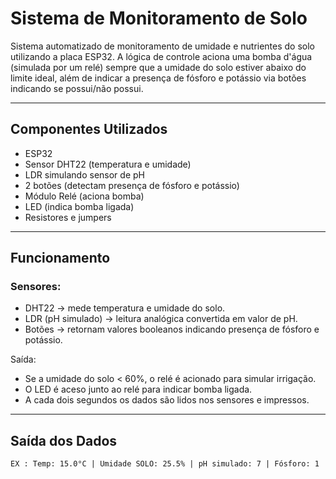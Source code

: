 # Sistema de Monitoramento de Solo 

 Sistema automatizado de monitoramento de umidade e nutrientes do solo utilizando a placa ESP32. A lógica de controle aciona uma bomba d'água (simulada por um relé) sempre que a umidade do solo estiver abaixo do limite ideal, além de indicar a presença de fósforo e potássio via botões indicando se possui/não possui.

---

## Componentes Utilizados

- ESP32
- Sensor DHT22 (temperatura e umidade)
- LDR simulando sensor de pH
- 2 botões (detectam presença de fósforo e potássio)
- Módulo Relé (aciona bomba)
- LED (indica bomba ligada)
- Resistores e jumpers

---

## Funcionamento

### Sensores:
- DHT22 → mede temperatura e umidade do solo.
- LDR (pH simulado) → leitura analógica convertida em valor de pH.
- Botões → retornam valores booleanos indicando presença de fósforo e potássio.

Saída:
- Se a umidade do solo < 60%, o relé é acionado para simular irrigação.
- O LED é aceso junto ao relé para indicar bomba ligada.
- A cada dois segundos os dados são lidos nos sensores e impressos.

---

## Saída dos Dados

```txt
EX : Temp: 15.0°C | Umidade SOLO: 25.5% | pH simulado: 7 | Fósforo: 1 | Potássio: 0

